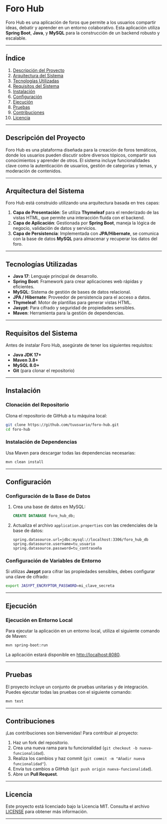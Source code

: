 
# Foro Hub

Foro Hub es una aplicación de foros que permite a los usuarios compartir ideas, debatir y aprender en un entorno colaborativo. Esta aplicación utiliza **Spring Boot**, **Java**, y **MySQL** para la construcción de un backend robusto y escalable. 

---

## Índice

1. [Descripción del Proyecto](#descripción-del-proyecto)
2. [Arquitectura del Sistema](#arquitectura-del-sistema)
3. [Tecnologías Utilizadas](#tecnologías-utilizadas)
4. [Requisitos del Sistema](#requisitos-del-sistema)
5. [Instalación](#instalación)
6. [Configuración](#configuración)
7. [Ejecución](#ejecución)
8. [Pruebas](#pruebas)
9. [Contribuciones](#contribuciones)
10. [Licencia](#licencia)

---

## Descripción del Proyecto

Foro Hub es una plataforma diseñada para la creación de foros temáticos, donde los usuarios pueden discutir sobre diversos tópicos, compartir sus conocimientos y aprender de otros. El sistema incluye funcionalidades clave como la autenticación de usuarios, gestión de categorías y temas, y moderación de contenidos.

---

## Arquitectura del Sistema

Foro Hub está construido utilizando una arquitectura basada en tres capas:

1. **Capa de Presentación**: Se utiliza **Thymeleaf** para el renderizado de las vistas HTML, que permite una interacción fluida con el backend.
2. **Capa de Aplicación**: Gestionada por **Spring Boot**, maneja la lógica de negocio, validación de datos y servicios.
3. **Capa de Persistencia**: Implementada con **JPA/Hibernate**, se comunica con la base de datos **MySQL** para almacenar y recuperar los datos del foro.

---

## Tecnologías Utilizadas

- **Java 17**: Lenguaje principal de desarrollo.
- **Spring Boot**: Framework para crear aplicaciones web rápidas y eficientes.
- **MySQL**: Sistema de gestión de bases de datos relacional.
- **JPA / Hibernate**: Proveedor de persistencia para el acceso a datos.
- **Thymeleaf**: Motor de plantillas para generar vistas HTML.
- **Jasypt**: Para cifrado y seguridad de propiedades sensibles.
- **Maven**: Herramienta para la gestión de dependencias.

---

## Requisitos del Sistema

Antes de instalar Foro Hub, asegúrate de tener los siguientes requisitos:

- **Java JDK 17+**
- **Maven 3.8+**
- **MySQL 8.0+**
- **Git** (para clonar el repositorio)

---

## Instalación

### Clonación del Repositorio

Clona el repositorio de GitHub a tu máquina local:

```bash
git clone https://github.com/tuusuario/foro-hub.git
cd foro-hub
```

### Instalación de Dependencias

Usa Maven para descargar todas las dependencias necesarias:

```bash
mvn clean install
```

---

## Configuración

### Configuración de la Base de Datos

1. Crea una base de datos en MySQL:

   ```sql
   CREATE DATABASE foro_hub_db;
   ```

2. Actualiza el archivo `application.properties` con las credenciales de la base de datos:

   ```properties
   spring.datasource.url=jdbc:mysql://localhost:3306/foro_hub_db
   spring.datasource.username=tu_usuario
   spring.datasource.password=tu_contraseña
   ```

### Configuración de Variables de Entorno

Si utilizas **Jasypt** para cifrar las propiedades sensibles, debes configurar una clave de cifrado:

```bash
export JASYPT_ENCRYPTOR_PASSWORD=mi_clave_secreta
```

---

## Ejecución

### Ejecución en Entorno Local

Para ejecutar la aplicación en un entorno local, utiliza el siguiente comando de Maven:

```bash
mvn spring-boot:run
```

La aplicación estará disponible en [http://localhost:8080](http://localhost:8080).

---

## Pruebas

El proyecto incluye un conjunto de pruebas unitarias y de integración. Puedes ejecutar todas las pruebas con el siguiente comando:

```bash
mvn test
```

---

## Contribuciones

¡Las contribuciones son bienvenidas! Para contribuir al proyecto:

1. Haz un fork del repositorio.
2. Crea una nueva rama para tu funcionalidad (`git checkout -b nueva-funcionalidad`).
3. Realiza los cambios y haz commit (`git commit -m "Añadir nueva funcionalidad"`).
4. Envía tus cambios a GitHub (`git push origin nueva-funcionalidad`).
5. Abre un **Pull Request**.

---

## Licencia

Este proyecto está licenciado bajo la Licencia MIT. Consulta el archivo [LICENSE](LICENSE) para obtener más información.

---


